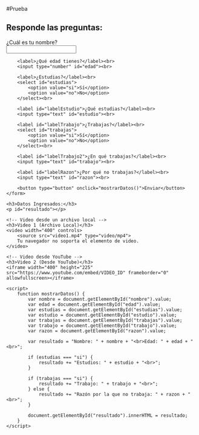 #Prueba

<html lang="es">
<head>
    <meta charset="UTF-8">
    <meta name="viewport" content="width=device-width, initial-scale=1.0">
    <title>Encuesta Personal</title>
</head>
<body>
    <h2>Responde las preguntas:</h2>
    <form id="formulario">
        <label>¿Cuál es tu nombre?</label><br>
        <input type="text" id="nombre"><br>

        <label>¿Qué edad tienes?</label><br>
        <input type="number" id="edad"><br>

        <label>¿Estudias?</label><br>
        <select id="estudias">
            <option value="si">Sí</option>
            <option value="no">No</option>
        </select><br>

        <label id="labelEstudio">¿Qué estudias?</label><br>
        <input type="text" id="estudio"><br>

        <label id="labelTrabajo">¿Trabajas?</label><br>
        <select id="trabajas">
            <option value="si">Sí</option>
            <option value="no">No</option>
        </select><br>

        <label id="labelTrabajo2">¿En qué trabajas?</label><br>
        <input type="text" id="trabajo"><br>

        <label id="labelRazon">¿Por qué no trabajas?</label><br>
        <input type="text" id="razon"><br>

        <button type="button" onclick="mostrarDatos()">Enviar</button>
    </form>

    <h3>Datos Ingresados:</h3>
    <p id="resultado"></p>

    <!-- Video desde un archivo local -->
    <h3>Video 1 (Archivo Local)</h3>
    <video width="400" controls>
        <source src="video1.mp4" type="video/mp4">
        Tu navegador no soporta el elemento de video.
    </video>

    <!-- Video desde YouTube -->
    <h3>Video 2 (Desde YouTube)</h3>
    <iframe width="400" height="225" src="https://www.youtube.com/embed/VIDEO_ID" frameborder="0" allowfullscreen></iframe>

    <script>
        function mostrarDatos() {
            var nombre = document.getElementById("nombre").value;
            var edad = document.getElementById("edad").value;
            var estudias = document.getElementById("estudias").value;
            var estudio = document.getElementById("estudio").value;
            var trabajas = document.getElementById("trabajas").value;
            var trabajo = document.getElementById("trabajo").value;
            var razon = document.getElementById("razon").value;

            var resultado = "Nombre: " + nombre + "<br>Edad: " + edad + "<br>";

            if (estudias === "si") {
                resultado += "Estudios: " + estudio + "<br>";
            }

            if (trabajas === "si") {
                resultado += "Trabajo: " + trabajo + "<br>";
            } else {
                resultado += "Razón por la que no trabaja: " + razon + "<br>";
            }

            document.getElementById("resultado").innerHTML = resultado;
        }
    </script>
</body>
</html>
